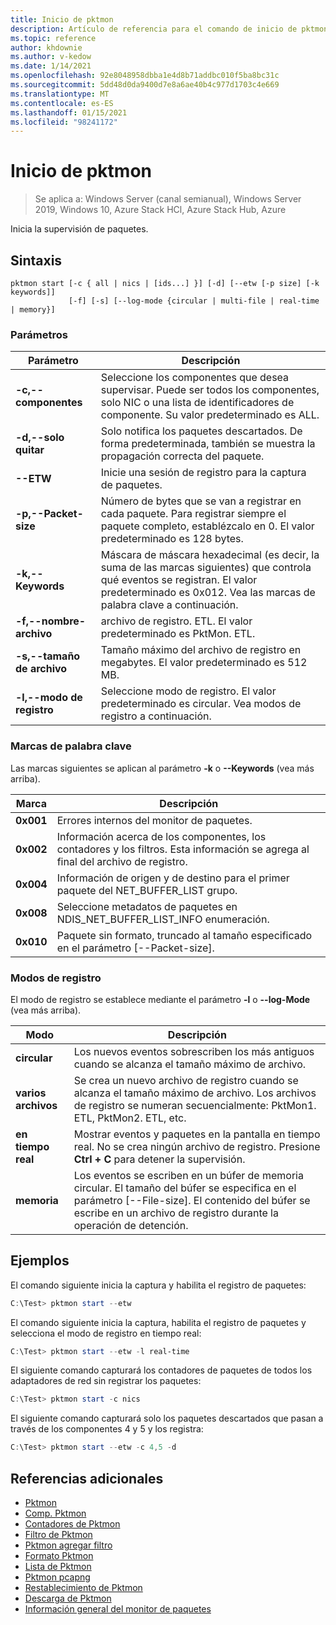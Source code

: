 ```yaml
---
title: Inicio de pktmon
description: Artículo de referencia para el comando de inicio de pktmon.
ms.topic: reference
author: khdownie
ms.author: v-kedow
ms.date: 1/14/2021
ms.openlocfilehash: 92e8048958dbba1e4d8b71addbc010f5ba8bc31c
ms.sourcegitcommit: 5dd48d0da9400d7e8a6ae40b4c977d1703c4e669
ms.translationtype: MT
ms.contentlocale: es-ES
ms.lasthandoff: 01/15/2021
ms.locfileid: "98241172"
---
```

# <a name="pktmon-start"></a>Inicio de pktmon

> Se aplica a: Windows Server (canal semianual), Windows Server 2019, Windows 10, Azure Stack HCl, Azure Stack Hub, Azure

Inicia la supervisión de paquetes.

## <a name="syntax"></a>Sintaxis

```
pktmon start [-c { all | nics | [ids...] }] [-d] [--etw [-p size] [-k keywords]]
             [-f] [-s] [--log-mode {circular | multi-file | real-time | memory}]
```

### <a name="parameters"></a>Parámetros

| **Parámetro** | **Descripción** |
| ------------- | --------------- |
| **-c,--componentes** | Seleccione los componentes que desea supervisar. Puede ser todos los componentes, solo NIC o una lista de identificadores de componente. Su valor predeterminado es ALL. |
| **-d,--solo quitar** | Solo notifica los paquetes descartados. De forma predeterminada, también se muestra la propagación correcta del paquete. |
| **--ETW** | Inicie una sesión de registro para la captura de paquetes. |
| **-p,--Packet-size** | Número de bytes que se van a registrar en cada paquete. Para registrar siempre el paquete completo, establézcalo en 0. El valor predeterminado es 128 bytes. |
| **-k,--Keywords** | Máscara de máscara hexadecimal (es decir, la suma de las marcas siguientes) que controla qué eventos se registran. El valor predeterminado es 0x012. Vea las marcas de palabra clave a continuación. |
| **-f,--nombre-archivo** | archivo de registro. ETL. El valor predeterminado es PktMon. ETL. |
| **-s,--tamaño de archivo** | Tamaño máximo del archivo de registro en megabytes. El valor predeterminado es 512 MB. |
| **-l,--modo de registro** | Seleccione modo de registro. El valor predeterminado es circular. Vea modos de registro a continuación. |

### <a name="keyword-flags"></a>Marcas de palabra clave

Las marcas siguientes se aplican al parámetro **-k** o **--Keywords** (vea más arriba).

| **Marca** | **Descripción** |
| --------- | ----------- |
| **0x001** | Errores internos del monitor de paquetes.
| **0x002** | Información acerca de los componentes, los contadores y los filtros. Esta información se agrega al final del archivo de registro.
| **0x004** | Información de origen y de destino para el primer paquete del NET_BUFFER_LIST grupo.
| **0x008** | Seleccione metadatos de paquetes en NDIS_NET_BUFFER_LIST_INFO enumeración.
| **0x010** | Paquete sin formato, truncado al tamaño especificado en el parámetro [--Packet-size].

### <a name="logging-modes"></a>Modos de registro

El modo de registro se establece mediante el parámetro **-l** o **--log-Mode** (vea más arriba).

| **Modo** | **Descripción** |
| -------- | --------------- |
| **circular** | Los nuevos eventos sobrescriben los más antiguos cuando se alcanza el tamaño máximo de archivo. |
| **varios archivos** | Se crea un nuevo archivo de registro cuando se alcanza el tamaño máximo de archivo. Los archivos de registro se numeran secuencialmente: PktMon1. ETL, PktMon2. ETL, etc. |
| **en tiempo real** | Mostrar eventos y paquetes en la pantalla en tiempo real. No se crea ningún archivo de registro. Presione **Ctrl + C** para detener la supervisión. |
| **memoria** | Los eventos se escriben en un búfer de memoria circular. El tamaño del búfer se especifica en el parámetro [--File-size]. El contenido del búfer se escribe en un archivo de registro durante la operación de detención. |

## <a name="examples"></a>Ejemplos

El comando siguiente inicia la captura y habilita el registro de paquetes:

```PowerShell
C:\Test> pktmon start --etw
```

El comando siguiente inicia la captura, habilita el registro de paquetes y selecciona el modo de registro en tiempo real:

```PowerShell
C:\Test> pktmon start --etw -l real-time
```

El siguiente comando capturará los contadores de paquetes de todos los adaptadores de red sin registrar los paquetes:

```PowerShell
C:\Test> pktmon start -c nics
```

El siguiente comando capturará solo los paquetes descartados que pasan a través de los componentes 4 y 5 y los registra:

```PowerShell
C:\Test> pktmon start --etw -c 4,5 -d
```

## <a name="additional-references"></a>Referencias adicionales

- [Pktmon](pktmon.md)
- [Comp. Pktmon](pktmon-comp.md)
- [Contadores de Pktmon](pktmon-counters.md)
- [Filtro de Pktmon](pktmon-filter.md)
- [Pktmon agregar filtro](pktmon-filter-add.md)
- [Formato Pktmon](pktmon-format.md)
- [Lista de Pktmon](pktmon-list.md)
- [Pktmon pcapng](pktmon-pcapng.md)
- [Restablecimiento de Pktmon](pktmon-reset.md)
- [Descarga de Pktmon](pktmon-unload.md)
- [Información general del monitor de paquetes](/windows-server/networking/technologies/pktmon/pktmon)
